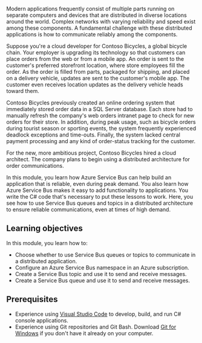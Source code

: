 Modern applications frequently consist of multiple parts running on separate computers and devices that are distributed in diverse locations around the world. Complex networks with varying reliability and speed exist among these components. A fundamental challenge with these distributed applications is how to communicate reliably among the components.

Suppose you're a cloud developer for Contoso Bicycles, a global bicycle chain. Your employer is upgrading its technology so that customers can place orders from the web or from a mobile app. An order is sent to the customer's preferred storefront location, where store employees fill the order. As the order is filled from parts, packaged for shipping, and placed on a delivery vehicle, updates are sent to the customer's mobile app. The customer even receives location updates as the delivery vehicle heads toward them.

Contoso Bicycles previously created an online ordering system that immediately stored order data in a SQL Server database. Each store had to manually refresh the company's web orders intranet page to check for new orders for their store. In addition, during peak usage, such as bicycle orders during tourist season or sporting events, the system frequently experienced deadlock exceptions and time-outs. Finally, the system lacked central payment processing and any kind of order-status tracking for the customer.

For the new, more ambitious project, Contoso Bicycles hired a cloud architect. The company plans to begin using a distributed architecture for order communications.

In this module, you learn how Azure Service Bus can help build an application that is reliable, even during peak demand. You also learn how Azure Service Bus makes it easy to add functionality to applications. You write the C# code that's necessary to put these lessons to work. Here, you see how to use Service Bus queues and topics in a distributed architecture to ensure reliable communications, even at times of high demand.

## Learning objectives

In this module, you learn how to:

- Choose whether to use Service Bus queues or topics to communicate in a distributed application.
- Configure an Azure Service Bus namespace in an Azure subscription.
- Create a Service Bus topic and use it to send and receive messages.
- Create a Service Bus queue and use it to send and receive messages.

## Prerequisites

- Experience using [Visual Studio Code](https://code.visualstudio.com/download) to develop, build, and run C# console applications.
- Experience using Git repositories and Git Bash. Download [Git for Windows](https://git-scm.com/downloads/win) if you don't have it already on your computer.